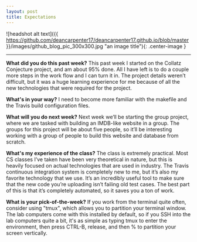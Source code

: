 ```yaml
---
layout: post
title: Expectations
---
```


![headshot alt text]({{ https://github.com/deancarpenter17/deancarpenter17.github.io/blob/master }}/images/github_blog_pic_300x300.jpg "an image title"){: .center-image }

***
 
 
 **What did you do this past week?** This past week I started on the Collatz Conjecture project, and am about 95% done. All I have left is to do a couple more steps in the work flow and I can turn it in. The project details weren’t difficult, but it was a huge learning experience for me because of all the new technologies that were required for the project. 
 
 **What's in your way?** I need to become more familiar with the makefile and the Travis build configuration files.

**What will you do next week?** Next week we’ll be starting the group project, where we are tasked with building an IMDB-like website in a group. The groups for this project will be about five people, so it’ll be interesting working with a group of people to build this website and database from scratch.

**What's my experience of the class?** The class is extremely practical. Most CS classes I’ve taken have been very theoretical in nature, but this is heavily focused on actual technologies that are used in industry. The Travis continuous integration system is completely new to me, but it’s also my favorite technology that we use. It’s an incredibly useful tool to make sure that the new code you’re uploading isn’t failing old test cases. The best part of this is that it’s completely automated, so it saves you a ton of work.

**What is your pick-of-the-week?** If you work from the terminal quite often, consider using "tmux", which allows you to partition your terminal window. The lab computers come with this installed by default, so if you SSH into the lab computers quite a bit, it's as simple as typing tmux to enter the environment, then press CTRL-B, release, and then % to partition your screen vertically.  
